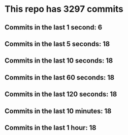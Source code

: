 # This repo has 3297 commits

## Commits in the last 1 second: 6
## Commits in the last 5 seconds: 18
## Commits in the last 10 seconds: 18
## Commits in the last 60 seconds: 18
## Commits in the last 120 seconds: 18
## Commits in the last 10 minutes: 18
## Commits in the last 1 hour: 18

